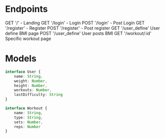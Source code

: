 # Endpoints
GET '/' - Landing
GET '/login' - Login
POST '/login' - Post Login
GET '/register' - Register
POST '/register' - Post register
GET '/user_define' User define BMI page
POST '/user_define' User posts BMI
GET '/workout/:id' Specific workout page

# Models

```ts
interface User {
    name: String,
    weight: Number,
    height: Number,
    workouts: Number,
    lastDifficulty: String
}

interface Workout {
    name: String,
    type: String,
    sets: Number,
    reps: Number
}

```